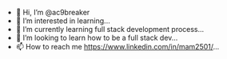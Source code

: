 - 👋 Hi, I’m @ac9breaker
- 👀 I’m interested in learning...
- 🌱 I’m currently learning full stack development process...
- 💞️ I’m looking to learn how to be a full stack dev...
- 📫 How to reach me https://www.linkedin.com/in/mam2501/...

<!---
ac9breaker/ac9breaker is a ✨ special ✨ repository because its `README.md` (this file) appears on your GitHub profile.
You can click the Preview link to take a look at your changes.
--->
